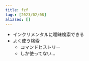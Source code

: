 ```yaml
---
title: fzf
tags: [2023/02/08]
aliases: []
---
```


- インクリメンタルに曖昧検索できる
- よく使う検索
	- コマンドヒストリー
	- しか使ってない…